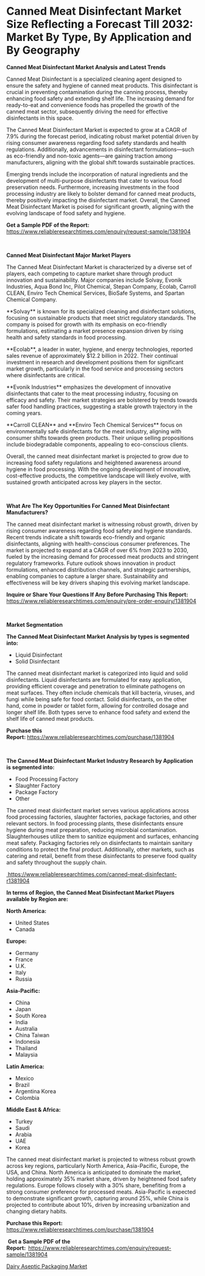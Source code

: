 <p><h1>Canned Meat Disinfectant Market Size Reflecting a Forecast Till 2032: Market By Type, By Application and By Geography</h1></p><p><strong>Canned Meat Disinfectant Market Analysis and Latest Trends</strong></p>
<p><p>Canned Meat Disinfectant is a specialized cleaning agent designed to ensure the safety and hygiene of canned meat products. This disinfectant is crucial in preventing contamination during the canning process, thereby enhancing food safety and extending shelf life. The increasing demand for ready-to-eat and convenience foods has propelled the growth of the canned meat sector, subsequently driving the need for effective disinfectants in this space.</p><p>The Canned Meat Disinfectant Market is expected to grow at a CAGR of 7.9% during the forecast period, indicating robust market potential driven by rising consumer awareness regarding food safety standards and health regulations. Additionally, advancements in disinfectant formulations—such as eco-friendly and non-toxic agents—are gaining traction among manufacturers, aligning with the global shift towards sustainable practices. </p><p>Emerging trends include the incorporation of natural ingredients and the development of multi-purpose disinfectants that cater to various food preservation needs. Furthermore, increasing investments in the food processing industry are likely to bolster demand for canned meat products, thereby positively impacting the disinfectant market. Overall, the Canned Meat Disinfectant Market is poised for significant growth, aligning with the evolving landscape of food safety and hygiene.</p></p>
<p><strong>Get a Sample PDF of the Report:&nbsp;</strong> <a href="https://www.reliableresearchtimes.com/enquiry/request-sample/1381904?utm_campaign=1940&utm_medium=2&utm_source=Github&utm_content=ia&utm_term=01022025&utm_id=canned-meat-disinfectant">https://www.reliableresearchtimes.com/enquiry/request-sample/1381904</a></p>
<p>&nbsp;</p>
<p><strong>Canned Meat Disinfectant Major Market Players</strong></p>
<p><p>The Canned Meat Disinfectant Market is characterized by a diverse set of players, each competing to capture market share through product innovation and sustainability. Major companies include Solvay, Evonik Industries, Aqua Bond Inc, Pilot Chemical, Stepan Company, Ecolab, Carroll CLEAN, Enviro Tech Chemical Services, BioSafe Systems, and Spartan Chemical Company.</p><p>**Solvay** is known for its specialized cleaning and disinfectant solutions, focusing on sustainable products that meet strict regulatory standards. The company is poised for growth with its emphasis on eco-friendly formulations, estimating a market presence expansion driven by rising health and safety standards in food processing.</p><p>**Ecolab**, a leader in water, hygiene, and energy technologies, reported sales revenue of approximately $12.2 billion in 2022. Their continual investment in research and development positions them for significant market growth, particularly in the food service and processing sectors where disinfectants are critical.</p><p>**Evonik Industries** emphasizes the development of innovative disinfectants that cater to the meat processing industry, focusing on efficacy and safety. Their market strategies are bolstered by trends towards safer food handling practices, suggesting a stable growth trajectory in the coming years.</p><p>**Carroll CLEAN** and **Enviro Tech Chemical Services** focus on environmentally safe disinfectants for the meat industry, aligning with consumer shifts towards green products. Their unique selling propositions include biodegradable components, appealing to eco-conscious clients.</p><p>Overall, the canned meat disinfectant market is projected to grow due to increasing food safety regulations and heightened awareness around hygiene in food processing. With the ongoing development of innovative, cost-effective products, the competitive landscape will likely evolve, with sustained growth anticipated across key players in the sector.</p></p>
<p>&nbsp;</p>
<p><strong>What Are The Key Opportunities For Canned Meat Disinfectant Manufacturers?</strong></p>
<p><p>The canned meat disinfectant market is witnessing robust growth, driven by rising consumer awareness regarding food safety and hygiene standards. Recent trends indicate a shift towards eco-friendly and organic disinfectants, aligning with health-conscious consumer preferences. The market is projected to expand at a CAGR of over 6% from 2023 to 2030, fueled by the increasing demand for processed meat products and stringent regulatory frameworks. Future outlook shows innovation in product formulations, enhanced distribution channels, and strategic partnerships, enabling companies to capture a larger share. Sustainability and effectiveness will be key drivers shaping this evolving market landscape.</p></p>
<p><strong>Inquire or Share Your Questions If Any Before Purchasing This Report:</strong> <a href="https://www.reliableresearchtimes.com/enquiry/pre-order-enquiry/1381904?utm_campaign=1940&utm_medium=2&utm_source=Github&utm_content=ia&utm_term=01022025&utm_id=canned-meat-disinfectant">https://www.reliableresearchtimes.com/enquiry/pre-order-enquiry/1381904</a></p>
<p>&nbsp;</p>
<p><strong>Market Segmentation</strong></p>
<p><strong>The Canned Meat Disinfectant Market Analysis by types is segmented into:</strong></p>
<p><ul><li>Liquid Disinfectant</li><li>Solid Disinfectant</li></ul></p>
<p><p>The canned meat disinfectant market is categorized into liquid and solid disinfectants. Liquid disinfectants are formulated for easy application, providing efficient coverage and penetration to eliminate pathogens on meat surfaces. They often include chemicals that kill bacteria, viruses, and fungi while being safe for food contact. Solid disinfectants, on the other hand, come in powder or tablet form, allowing for controlled dosage and longer shelf life. Both types serve to enhance food safety and extend the shelf life of canned meat products.</p></p>
<p><strong>Purchase this Report:&nbsp;</strong><a href="https://www.reliableresearchtimes.com/purchase/1381904?utm_campaign=1940&utm_medium=2&utm_source=Github&utm_content=ia&utm_term=01022025&utm_id=canned-meat-disinfectant">https://www.reliableresearchtimes.com/purchase/1381904</a></p>
<p>&nbsp;</p>
<p><strong>The Canned Meat Disinfectant Market Industry Research by Application is segmented into:</strong></p>
<p><ul><li>Food Processing Factory</li><li>Slaughter Factory</li><li>Package Factory</li><li>Other</li></ul></p>
<p><p>The canned meat disinfectant market serves various applications across food processing factories, slaughter factories, package factories, and other relevant sectors. In food processing plants, these disinfectants ensure hygiene during meat preparation, reducing microbial contamination. Slaughterhouses utilize them to sanitize equipment and surfaces, enhancing meat safety. Packaging factories rely on disinfectants to maintain sanitary conditions to protect the final product. Additionally, other markets, such as catering and retail, benefit from these disinfectants to preserve food quality and safety throughout the supply chain.</p></p>
<p><a href="https://www.reliableresearchtimes.com/canned-meat-disinfectant-r1381904?utm_campaign=1940&utm_medium=2&utm_source=Github&utm_content=ia&utm_term=01022025&utm_id=canned-meat-disinfectant">&nbsp;https://www.reliableresearchtimes.com/canned-meat-disinfectant-r1381904</a></p>
<p><strong>In terms of Region, the Canned Meat Disinfectant Market Players available by Region are:</strong></p>
<p>
    <p> <strong> North America: </strong>
        <ul>
            <li>United States</li>
            <li>Canada</li>
        </ul>
        </p> 
    <p> <strong> Europe: </strong>
        <ul>
            <li>Germany</li>
            <li>France</li>
            <li>U.K.</li>
            <li>Italy</li>
            <li>Russia</li>
        </ul>
        </p> 
    <p> <strong> Asia-Pacific: </strong>
        <ul>
            <li>China</li>
            <li>Japan</li>
            <li>South Korea</li>
            <li>India</li>
            <li>Australia</li>
            <li>China Taiwan</li>
            <li>Indonesia</li>
            <li>Thailand</li>
            <li>Malaysia</li>
        </ul>
        </p> 
    <p> <strong> Latin America: </strong>
        <ul>
            <li>Mexico</li>
            <li>Brazil</li>
            <li>Argentina Korea</li>
            <li>Colombia</li>
        </ul>
        </p> 
    <p> <strong> Middle East & Africa: </strong>
        <ul>
            <li>Turkey</li>
            <li>Saudi</li>
            <li>Arabia</li>
            <li>UAE</li>
            <li>Korea</li>
        </ul>
    </p>
    </p>
<p><p>The canned meat disinfectant market is projected to witness robust growth across key regions, particularly North America, Asia-Pacific, Europe, the USA, and China. North America is anticipated to dominate the market, holding approximately 35% market share, driven by heightened food safety regulations. Europe follows closely with a 30% share, benefiting from a strong consumer preference for processed meats. Asia-Pacific is expected to demonstrate significant growth, capturing around 25%, while China is projected to contribute about 10%, driven by increasing urbanization and changing dietary habits.</p></p>
<p><strong>Purchase this Report: </strong><a href="https://www.reliableresearchtimes.com/purchase/1381904?utm_campaign=1940&utm_medium=2&utm_source=Github&utm_content=ia&utm_term=01022025&utm_id=canned-meat-disinfectant">https://www.reliableresearchtimes.com/purchase/1381904</a></p>
<p>&nbsp;<strong>Get a Sample PDF of the Report:&nbsp;&nbsp;</strong><a href="https://www.reliableresearchtimes.com/enquiry/request-sample/1381904?utm_campaign=1940&utm_medium=2&utm_source=Github&utm_content=ia&utm_term=01022025&utm_id=canned-meat-disinfectant">https://www.reliableresearchtimes.com/enquiry/request-sample/1381904</a></p>
<p><strong></strong></p>
<p><p><a href="https://github.com/hgf64gh/Market-Research-Report-List-1/blob/main/dairy-aseptic-packaging-market.md?utm_campaign=1940&utm_medium=2&utm_source=Github&utm_content=ia&utm_term=01022025&utm_id=canned-meat-disinfectant">Dairy Aseptic Packaging Market</a></p></p>